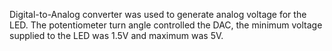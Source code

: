 Digital-to-Analog converter was used to generate analog voltage for the LED. The potentiometer turn angle controlled the DAC, the minimum voltage supplied to the LED was 1.5V and maximum was 5V.